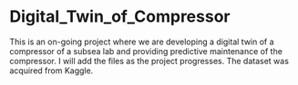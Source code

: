 # Digital_Twin_of_Compressor
This is an on-going project where we are developing a digital twin of a compressor of a subsea lab and providing predictive maintenance of the compressor.
I will add the files as the project progresses.
The dataset was acquired from Kaggle.

